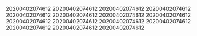 20200402074612
20200402074612
20200402074612
20200402074612
20200402074612
20200402074612
20200402074612
20200402074612
20200402074612
20200402074612
20200402074612
20200402074612
20200402074612
20200402074612
20200402074612
